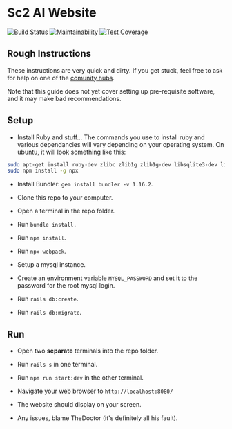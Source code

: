 # Sc2 AI Website
[![Build Status](https://travis-ci.com/IanGallacher/SC2-AI-Website.svg?branch=master)](https://travis-ci.com/IanGallacher/SC2-AI-Website)
[![Maintainability](https://api.codeclimate.com/v1/badges/5bc82fccdd4ce3b208c6/maintainability)](https://codeclimate.com/github/IanGallacher/SC2-AI-Website/maintainability)
[![Test Coverage](https://api.codeclimate.com/v1/badges/5bc82fccdd4ce3b208c6/test_coverage)](https://codeclimate.com/github/IanGallacher/SC2-AI-Website/test_coverage)

## Rough Instructions

These instructions are very quick and dirty. If you get stuck, feel free to ask for help on one of the [comunity hubs](http://sc2ai.net/Joinus.php).

Note that this guide does not yet cover setting up pre-requisite software, and it may make bad recommendations.

## Setup

* Install Ruby and stuff...
The commands you use to install ruby and various dependancies will vary depending on your operating system. On ubuntu, it will look something like this:
```sh
sudo apt-get install ruby-dev zlibc zlib1g zlib1g-dev libsqlite3-dev libmysqlclient-dev
sudo npm install -g npx
```

* Install Bundler: `gem install bundler -v 1.16.2`.

* Clone this repo to your computer.

* Open a terminal in the repo folder.

* Run `bundle install.`

* Run `npm install`.

* Run `npx webpack`.

* Setup a mysql instance.

* Create an environment variable `MYSQL_PASSWORD` and set it to the password for the root mysql login.

* Run `rails db:create`.

* Run `rails db:migrate`.

## Run

* Open two **separate** terminals into the repo folder.

* Run `rails s` in one terminal.

* Run `npm run start:dev` in the other terminal.

* Navigate your web browser to `http://localhost:8080/`

* The website should display on your screen.

* Any issues, blame TheDoctor (it's definitely all his fault).
